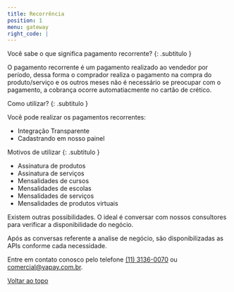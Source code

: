 ```yaml
---
title: Recorrência
position: 1
menu: gateway
right_code: |
---
```


Você sabe o que significa pagamento recorrente?
{: .subtitulo }

O pagamento recorrente é um pagamento realizado ao vendedor por período, dessa forma o comprador realiza o pagamento na compra do produto/serviço e os outros meses não é necessário se preocupar com o pagamento, a cobrança ocorre automatiacmente no cartão de crético.


Como utilizar?
{: .subtitulo }

Você pode realizar os pagamentos recorrentes:

* Integração Transparente
* Cadastrando em nosso painel

Motivos de utilizar 
{: .subtitulo }

* Assinatura de produtos
* Assinatura de serviços
* Mensalidades de cursos 
* Mensalidades de escolas
* Mensalidades de serviços
* Mensalidades de produtos virtuais

Existem outras possibilidades. O ideal é conversar com nossos consultores para verificar a disponibilidade do negócio.


Após as conversas referente a analise de negócio, são disponibilizadas as APIs conforme cada necessidade.

Entre em contato conosco pelo telefone <a href="tel:1131360070">(11) 3136-0070</a> ou <a href="mailto:comercial@yapay.com.br">comercial@yapay.com.br</a>.


<div class="voltar-ao-topo"><a href="#"><i class="fa fa-arrow-up" aria-hidden="true"></i>Voltar ao topo</a></div>
